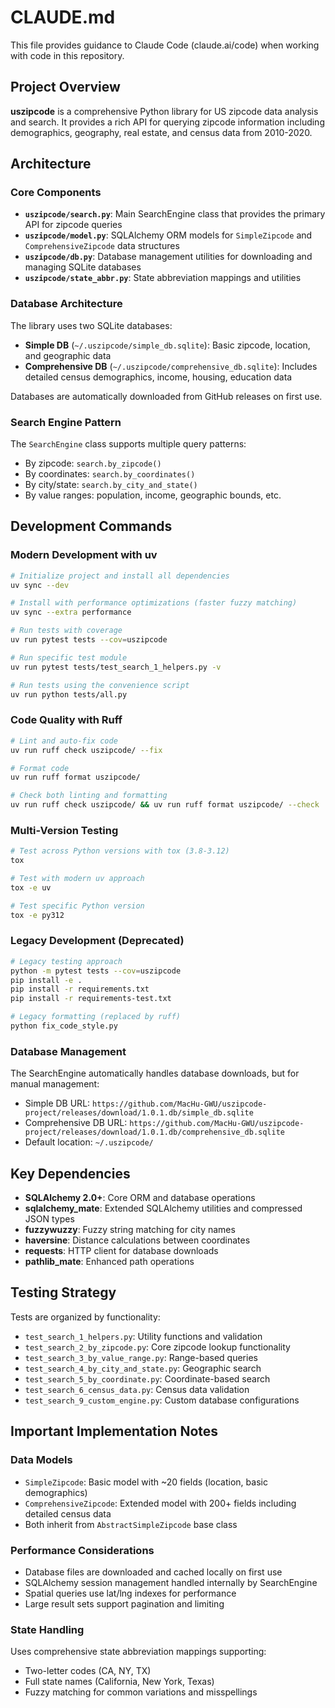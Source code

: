 # CLAUDE.md

This file provides guidance to Claude Code (claude.ai/code) when working with code in this repository.

## Project Overview

**uszipcode** is a comprehensive Python library for US zipcode data analysis and search. It provides a rich API for querying zipcode information including demographics, geography, real estate, and census data from 2010-2020.

## Architecture

### Core Components

- **`uszipcode/search.py`**: Main SearchEngine class that provides the primary API for zipcode queries
- **`uszipcode/model.py`**: SQLAlchemy ORM models for `SimpleZipcode` and `ComprehensiveZipcode` data structures
- **`uszipcode/db.py`**: Database management utilities for downloading and managing SQLite databases
- **`uszipcode/state_abbr.py`**: State abbreviation mappings and utilities

### Database Architecture

The library uses two SQLite databases:
- **Simple DB** (`~/.uszipcode/simple_db.sqlite`): Basic zipcode, location, and geographic data
- **Comprehensive DB** (`~/.uszipcode/comprehensive_db.sqlite`): Includes detailed census demographics, income, housing, education data

Databases are automatically downloaded from GitHub releases on first use.

### Search Engine Pattern

The `SearchEngine` class supports multiple query patterns:
- By zipcode: `search.by_zipcode()`
- By coordinates: `search.by_coordinates()`
- By city/state: `search.by_city_and_state()`
- By value ranges: population, income, geographic bounds, etc.

## Development Commands

### Modern Development with uv
```bash
# Initialize project and install all dependencies
uv sync --dev

# Install with performance optimizations (faster fuzzy matching)
uv sync --extra performance

# Run tests with coverage
uv run pytest tests --cov=uszipcode

# Run specific test module
uv run pytest tests/test_search_1_helpers.py -v

# Run tests using the convenience script
uv run python tests/all.py
```

### Code Quality with Ruff
```bash
# Lint and auto-fix code
uv run ruff check uszipcode/ --fix

# Format code
uv run ruff format uszipcode/

# Check both linting and formatting
uv run ruff check uszipcode/ && uv run ruff format uszipcode/ --check
```

### Multi-Version Testing
```bash
# Test across Python versions with tox (3.8-3.12)
tox

# Test with modern uv approach
tox -e uv

# Test specific Python version
tox -e py312
```

### Legacy Development (Deprecated)
```bash
# Legacy testing approach
python -m pytest tests --cov=uszipcode
pip install -e .
pip install -r requirements.txt
pip install -r requirements-test.txt

# Legacy formatting (replaced by ruff)
python fix_code_style.py
```

### Database Management

The SearchEngine automatically handles database downloads, but for manual management:
- Simple DB URL: `https://github.com/MacHu-GWU/uszipcode-project/releases/download/1.0.1.db/simple_db.sqlite`
- Comprehensive DB URL: `https://github.com/MacHu-GWU/uszipcode-project/releases/download/1.0.1.db/comprehensive_db.sqlite`
- Default location: `~/.uszipcode/`

## Key Dependencies

- **SQLAlchemy 2.0+**: Core ORM and database operations
- **sqlalchemy_mate**: Extended SQLAlchemy utilities and compressed JSON types
- **fuzzywuzzy**: Fuzzy string matching for city names
- **haversine**: Distance calculations between coordinates
- **requests**: HTTP client for database downloads
- **pathlib_mate**: Enhanced path operations

## Testing Strategy

Tests are organized by functionality:
- `test_search_1_helpers.py`: Utility functions and validation
- `test_search_2_by_zipcode.py`: Core zipcode lookup functionality
- `test_search_3_by_value_range.py`: Range-based queries
- `test_search_4_by_city_and_state.py`: Geographic search
- `test_search_5_by_coordinate.py`: Coordinate-based search
- `test_search_6_census_data.py`: Census data validation
- `test_search_9_custom_engine.py`: Custom database configurations

## Important Implementation Notes

### Data Models
- `SimpleZipcode`: Basic model with ~20 fields (location, basic demographics)
- `ComprehensiveZipcode`: Extended model with 200+ fields including detailed census data
- Both inherit from `AbstractSimpleZipcode` base class

### Performance Considerations
- Database files are downloaded and cached locally on first use
- SQLAlchemy session management handled internally by SearchEngine
- Spatial queries use lat/lng indexes for performance
- Large result sets support pagination and limiting

### State Handling
Uses comprehensive state abbreviation mappings supporting:
- Two-letter codes (CA, NY, TX)
- Full state names (California, New York, Texas)
- Fuzzy matching for common variations and misspellings